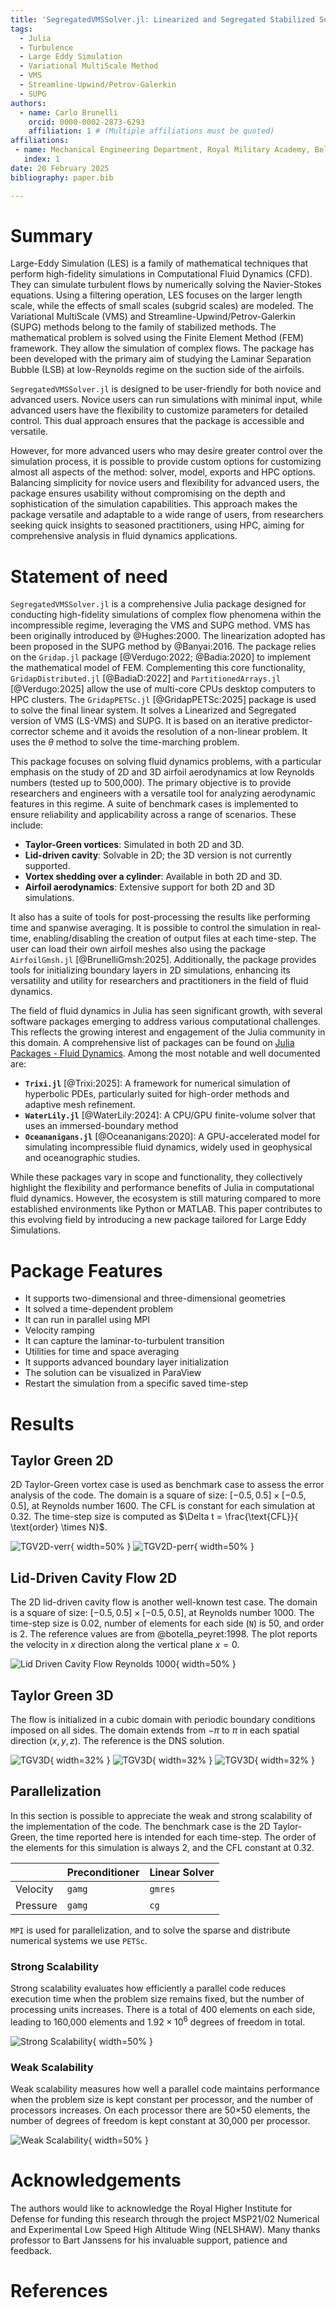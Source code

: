 ```yaml
---
title: 'SegregatedVMSSolver.jl: Linearized and Segregated Stabilized Solver for Large Eddy Simulation in Julia'
tags:
  - Julia
  - Turbulence
  - Large Eddy Simulation
  - Variational MultiScale Method
  - VMS
  - Streamline-Upwind/Petrov-Galerkin
  - SUPG
authors:
  - name: Carlo Brunelli
    orcid: 0000-0002-2873-6293
    affiliation: 1 # (Multiple affiliations must be quoted)
affiliations:
 - name: Mechanical Engineering Department, Royal Military Academy, Belgium
   index: 1
date: 20 February 2025
bibliography: paper.bib

---
```


# Summary
Large-Eddy Simulation (LES) is a family of mathematical techniques that perform high-fidelity simulations in Computational Fluid Dynamics (CFD). They can simulate turbulent flows by numerically solving the Navier-Stokes equations. Using a filtering operation, LES focuses on the larger length scale, while the effects of small scales (subgrid scales) are modeled. The Variational MultiScale (VMS) and Streamline-Upwind/Petrov-Galerkin (SUPG) methods belong to the family of stabilized methods. The mathematical problem is solved using the Finite Element Method (FEM) framework. They allow the simulation of complex flows. The package has been developed with the primary aim of studying the Laminar Separation Bubble (LSB) at low-Reynolds regime on the suction side of the airfoils. 

`SegregatedVMSSolver.jl` is designed to be user-friendly for both novice and advanced users. Novice users can run simulations with minimal input, while advanced users have the flexibility to customize parameters for detailed control. This dual approach ensures that the package is accessible and versatile.

However, for more advanced users who may desire greater control over the simulation process, it is possible to provide custom options for customizing almost all aspects of the method: solver, model, exports and HPC options. Balancing simplicity for novice users and flexibility for advanced users, the package ensures usability without compromising on the depth and sophistication of the simulation capabilities. This approach makes the package versatile and adaptable to a wide range of users, from researchers seeking quick insights to seasoned practitioners, using HPC, aiming for comprehensive analysis in fluid dynamics applications.


# Statement of need
`SegregatedVMSSolver.jl` is a comprehensive Julia package designed for conducting high-fidelity simulations of complex flow phenomena within the incompressible regime, leveraging the VMS and SUPG method. VMS has been originally introduced by @Hughes:2000. The linearization adopted has been proposed in the SUPG method by @Banyai:2016. 
The package relies on the `Gridap.jl` package [@Verdugo:2022; @Badia:2020] to implement the mathematical model of FEM. Complementing this core functionality, `GridapDistributed.jl` [@BadiaD:2022] and `PartitionedArrays.jl` [@Verdugo:2025] allow the use of multi-core CPUs desktop computers to HPC clusters. The `GridapPETSc.jl` [@GridapPETSc:2025] package is used to solve the final linear system. 
It solves a Linearized and Segregated version of VMS (LS-VMS) and SUPG. It is based on an iterative predictor-corrector scheme and it avoids the resolution of a non-linear problem. It uses the $\theta$ method to solve the time-marching problem. 

This package focuses on solving fluid dynamics problems, with a particular emphasis on the study of 2D and 3D airfoil aerodynamics at low Reynolds numbers (tested up to 500,000). The primary objective is to provide researchers and engineers with a versatile tool for analyzing aerodynamic features in this regime. 
A suite of benchmark cases is implemented to ensure reliability and applicability across a range of scenarios. These include:

- **Taylor-Green vortices**: Simulated in both 2D and 3D.
- **Lid-driven cavity**: Solvable in 2D; the 3D version is not currently supported.
- **Vortex shedding over a cylinder**: Available in both 2D and 3D.
- **Airfoil aerodynamics**: Extensive support for both 2D and 3D simulations.

It also has a suite of tools for post-processing the results like performing time and spanwise averaging. It is possible to control the simulation in real-time, enabling/disabling the creation of output files at each time-step. The user can load their own airfoil meshes also using the package `AirfoilGmsh.jl` [@BrunelliGmsh:2025]. Additionally, the package provides tools for initializing boundary layers in 2D simulations, enhancing its versatility and utility for researchers and practitioners in the field of fluid dynamics.

The field of fluid dynamics in Julia has seen significant growth, with several software packages emerging to address various computational challenges. This reflects the growing interest and engagement of the Julia community in this domain. A comprehensive list of packages can be found on [Julia Packages - Fluid Dynamics](https://juliapackages.com/c/fluid-dynamics). Among the most notable and well documented are:

- **`Trixi.jl`** [@Trixi:2025]: A framework for numerical simulation of hyperbolic PDEs, particularly suited for high-order methods and adaptive mesh refinement.
- **`WaterLily.jl`** [@WaterLily:2024]: A CPU/GPU finite-volume solver that uses an immersed-boundary method
- **`Oceananigans.jl`** [@Oceananigans:2020]: A GPU-accelerated model for simulating incompressible fluid dynamics, widely used in geophysical and oceanographic studies.

While these packages vary in scope and functionality, they collectively highlight the flexibility and performance benefits of Julia in computational fluid dynamics. However, the ecosystem is still maturing compared to more established environments like Python or MATLAB. This paper contributes to this evolving field by introducing a new package tailored for Large Eddy Simulations.


# Package Features
- It supports two-dimensional and three-dimensional geometries
- It solved a time-dependent problem
- It can run in parallel using MPI
- Velocity ramping
- It can capture the laminar-to-turbulent transition
- Utilities for time and space averaging
- It supports advanced boundary layer initialization
- The solution can be visualized in ParaView
- Restart the simulation from a specific saved time-step

# Results

## Taylor Green 2D
2D Taylor-Green vortex case is used as benchmark case to assess the error analysis of the code. The domain is a square of size: $[-0.5,0.5] \times [-0.5,0.5]$, at Reynolds number 1600. 
The CFL is constant for each simulation at 0.32. 
The time-step size is computed as $\Delta t = \frac{\text{CFL}}{ \text{order} \times N}$.

![TGV2D-verr](images/verr.png){ width=50%  }
![TGV2D-perr](images/perr.png){ width=50%  }

## Lid-Driven Cavity Flow 2D
The 2D lid-driven cavity flow is another well-known test case. The domain is a square of size: $[-0.5,0.5] \times [-0.5,0.5]$, at Reynolds number 1000. The time-step size is 0.02, number of elements for each side (`N`) is 50, and order is 2. 
The reference values are from @botella_peyret:1998. 
The plot reports the velocity in $x$ direction along the vertical plane $x = 0$.

![Lid Driven Cavity Flow Reynolds 1000](images/LS-VMS-LD-1000.png){ width=50%  }

## Taylor Green 3D
The flow is initialized in a cubic domain with periodic boundary conditions imposed on all sides. The domain extends from $-\pi$ to $\pi$ in each spatial direction $(x, y, z)$. 
The reference is the DNS solution.

![TGV3D](images/TGV_64_Q1.png){ width=32%  }
![TGV3D](images/TGV_32_Q2.png){ width=32%  }
![TGV3D](images/TGV_64_Q2.png){ width=32%  }


## Parallelization
In this section is possible to appreciate the weak and strong scalability of the implementation of the code. The benchmark case is the 2D Taylor-Green, the time reported here is intended for each time-step. The order of the elements for this simulation is always 2, and the CFL constant at 0.32.

|           | Preconditioner   | Linear Solver   |
|-----------|------------------|-----------------|
| Velocity  | `gamg`           |       `gmres`   |
| Pressure  | `gamg`           |          `cg`   |

`MPI` is used for parallelization, and to solve the sparse and distribute numerical systems we use `PETSc`.

### Strong Scalability
Strong scalability evaluates how efficiently a parallel code reduces execution time when the problem size remains fixed, but the number of processing units increases. There is a total of 400 elements on each side, leading to 160,000 elements and $1.92 \times 10^6$ degrees of freedom in total.

![Strong Scalability](images/STRONG_TGV.png){ width=50%  }


### Weak Scalability
Weak scalability measures how well a parallel code maintains performance when the problem size is kept constant per processor, and the number of processors increases. On each processor there are 50$\times$50 elements, the number of degrees of freedom is kept constant at 30,000 per processor.

![Weak Scalability](images/WEAK_TGV.png){ width=50%  }


# Acknowledgements
The authors would like to acknowledge the Royal Higher Institute for Defense for funding this research through the project MSP21/02 Numerical and Experimental Low Speed High Altitude Wing (NELSHAW).  Many thanks professor to Bart Janssens for his invaluable support, patience and feedback.

# References
